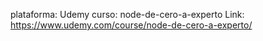 plataforma: Udemy
curso: node-de-cero-a-experto
Link: https://www.udemy.com/course/node-de-cero-a-experto/